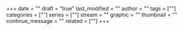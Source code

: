 +++
date = ""
draft = "true"
last_modified = ""
author = ""
tags = [""]
categories = [""]
series = [""]
stream = ""
graphic = ""
thumbnail = ""
continue_message = ""
related = [""]
+++

